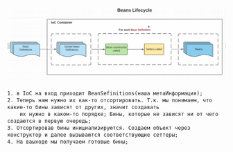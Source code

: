 ![](002scr/BeansLifecycle.png)

    1. в IoC на вход приходит BeanSefinitions(наша метаИнформация);
    2. Теперь нам нужно их как-то отсортировать. Т.к. мы понимаем, что какие-то бины зависят от других, значит создавать 
        их нужно в каком-то порядке; Бины, которые не зависят ни от чего создаются в первую очередь;
    3. Отсортировав бины инициализируются. Создаем объект через конструктор и далее вызываются соответствующие сеттеры;
    4. На ваыходе мы получаем готовые бины;